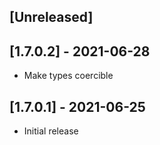 ## [Unreleased]

## [1.7.0.2] - 2021-06-28

- Make types coercible

## [1.7.0.1] - 2021-06-25

- Initial release
